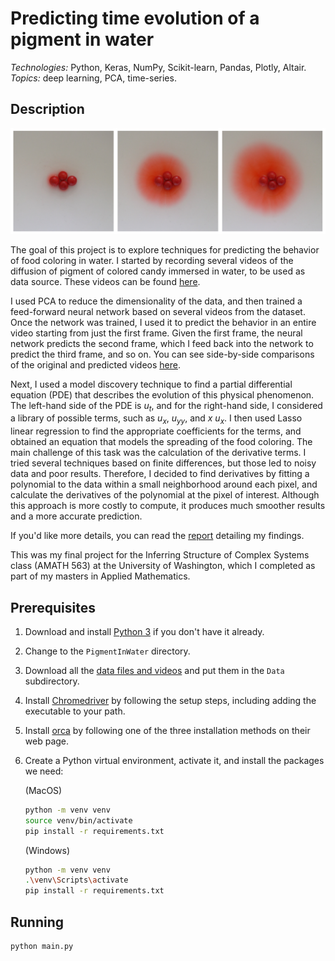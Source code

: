 # Predicting time evolution of a pigment in water

*Technologies:* Python, Keras, NumPy, Scikit-learn, Pandas, Plotly, Altair. <br>
*Topics:* deep learning, PCA, time-series. <br>

## Description

![](docs/pigment-in-water.png?raw=true)

The goal of this project is to explore techniques for predicting the behavior of food coloring in water. I started by recording several videos of the diffusion of pigment of colored candy immersed in water, to be used as data source. These videos can be found <a href="https://1drv.ms/u/s!AiCY1Uw6PbEfhaEncETEzJ0kakis6g?e=p3rMWV">here</a>. 

I used PCA to reduce the dimensionality of the data, and then trained a feed-forward neural network based on several videos from the dataset. Once the network was trained, I used it to predict the behavior in an entire video starting from just the first frame. Given the first frame, the neural network predicts the second frame, which I feed back into the network to predict the third frame, and so on. You can see side-by-side comparisons of the original and predicted videos <a href="https://1drv.ms/u/s!AiCY1Uw6PbEfhaEl_af5l_21j08xQA?e=JgxWFc">here</a>.

Next, I used a model discovery technique to find a partial differential equation (PDE) that describes the evolution of this physical phenomenon. The left-hand side of the PDE  is _u<sub>t</sub>_, and for the right-hand side, I considered a library of possible terms, such as _u<sub>x</sub>_, _u<sub>yy</sub>_, and _x u<sub>x</sub>_. I then used Lasso linear regression to find the appropriate coefficients for the terms, and obtained an equation that models the spreading of the food coloring. The main challenge of this task was the calculation of the derivative terms. I tried several techniques based on finite differences, but those led to noisy data and poor results. Therefore, I  decided to find derivatives by fitting a polynomial to the data within a small neighborhood around each pixel, and calculate the derivatives of the polynomial at the pixel of interest. Although this approach is more costly to compute, it produces much smoother results and a more accurate prediction.

If you'd like more details, you can read the <a href="https://1drv.ms/b/s!AiCY1Uw6PbEfhaFKN0wKLCZaA6Rlug?e=zqRWE4">report</a> detailing my findings.

This was my final project for the Inferring Structure of Complex Systems class 
(AMATH 563) at the University of Washington, which I completed as part 
of my masters in Applied Mathematics.

## Prerequisites

1. Download and install [Python 3](https://www.python.org/downloads/) if you don't have it already.

1. Change to the `PigmentInWater` directory.

1. Download all the [data files and videos](https://1drv.ms/f/s!AiCY1Uw6PbEfhaEncETEzJ0kakis6g) and put them in the `Data` subdirectory.

1. Install [Chromedriver](http://chromedriver.chromium.org/getting-started) by 
following the setup steps, including adding the executable to your path.

1.	Install [orca](https://github.com/plotly/orca) by following one of the three installation methods on their web page.

1. Create a Python virtual environment, activate it, and install the packages we need:

    (MacOS)
    ```sh
    python -m venv venv
    source venv/bin/activate
    pip install -r requirements.txt
    ```

    (Windows)
    ```sh
    python -m venv venv
    .\venv\Scripts\activate
    pip install -r requirements.txt
    ```

## Running

```sh
python main.py
```
